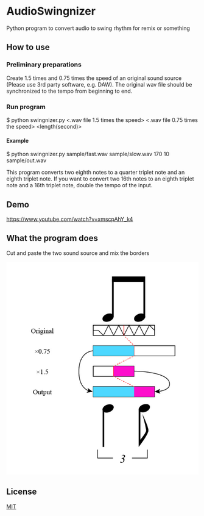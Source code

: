 # AudioSwingnizer
Python program to convert audio to swing rhythm for remix or something

## How to use
### Preliminary preparations
Create 1.5 times and 0.75 times the speed of an original sound source (Please use 3rd party software, e.g. DAW). The original wav file should be synchronized to the tempo from beginning to end.

### Run program
$ python swingnizer.py <.wav file 1.5 times the speed> <.wav file 0.75 times the speed> <tempo> <length(second)> <output wav file>

#### Example
$ python swingnizer.py sample/fast.wav sample/slow.wav 170 10 sample/out.wav

This program converts two eighth notes to a quarter triplet note and an eighth triplet note. If you want to convert two 16th notes to an eighth triplet note and a 16th triplet note, double the tempo of the input.

## Demo
https://www.youtube.com/watch?v=xmscpAhY_k4

## What the program does

Cut and paste the two sound source and mix the borders

![](./img/algorithm.jpg)

## License
[MIT](https://github.com/cln515/AudioSwingnizer/blob/master/LICENSE)